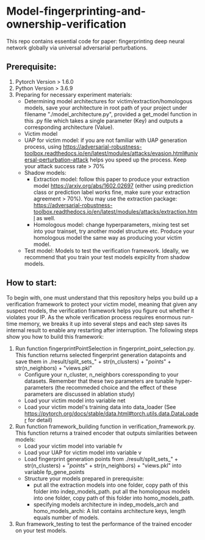 # Model-fingerprinting-and-ownership-verification

This repo contains essential code for paper: fingerprinting deep neural network globally via universal adversarial perturbations.

## Prerequisite:
1. Pytorch Version > 1.6.0
2. Python Version > 3.6.9
3. Preparing for necessary experiment materials: 
    - Determining model architectures for victim/extraction/homologous models, save your architecture in root path of your project under filename "./model_architecture.py", provided a get_model function in this .py file which takes a single parameter (Key) and outputs a corresponding architecture (Value).
    - Victim model
    - UAP for victim model: if you are not familiar with UAP generation process, using https://adversarial-robustness-toolbox.readthedocs.io/en/latest/modules/attacks/evasion.html#universal-perturbation-attack helps you speed up the process. Keep your attack success rate > 70%
    - Shadow models:
        - Extraction model: follow this paper to produce your extraction model https://arxiv.org/abs/1602.02697 (either using prediction class or prediction label works fine, make sure your extraction agreement > 70%). You may use the extraction package: https://adversarial-robustness-toolbox.readthedocs.io/en/latest/modules/attacks/extraction.html as well.
        - Homologous model: change hyperparameters, mixing test set into your trainset, try another model structure etc. Produce your homologous model the same way as producing your victim model. 
    - Test model: Models to test the verification framework. Ideally, we recommend that you train your test models expicilty from shadow models.
  
## How to start:
To begin with, one must understand that this repository helps you build up a verification framework to protect your victim model, meaning that given any suspect models, the verification framework helps you figure out whether it violates your IP. As the whole verification process requires enormous run-time memory, we breaks it up into several steps and each step saves its internal result to enable any restarting after interruption. The following steps show you how to build this framework:

1. Run function fingerprintPointSelection in fingerprint_point_selection.py. This function returns selected fingerprint generation datapoints and save them in ./result/split_sets_" + str(n_clusters) + "_points_" + str(n_neighbors) + "views.pkl"
    - Configure your n_cluster, n_neighbors coressponding to your datasets. Remember that these two parameters are tunable hyper-parameters (the recommeded choice and the effect of these parameters are discussed in ablation study)
    - Load your victim model into variable net
    - Load your victim model's training data into data_loader (See https://pytorch.org/docs/stable/data.html#torch.utils.data.DataLoader for detail)
3. Run function framework_building function in verification_framework.py. This function returns a trained encoder that outputs similarities between models:
    - Load your victim model into variable fv
    - Load your UAP for victim model into variable v
    - Load fingerprint generation points from ./result/split_sets_" + str(n_clusters) + "_points_" + str(n_neighbors) + "views.pkl" into variable fp_gene_points
    - Structure your models prepared in prerequisite:
        - put all the extraction models into one folder, copy path of this folder into indep_models_path. put all the homologous models into one folder, copy path of this folder into homo_models_path.
        - specifying models architecture in indep_models_arch and homo_models_archi: A list contains architecture keys, length equals number of models.
4. Run framework_testing to test the performance of the trained encoder on your test models.

